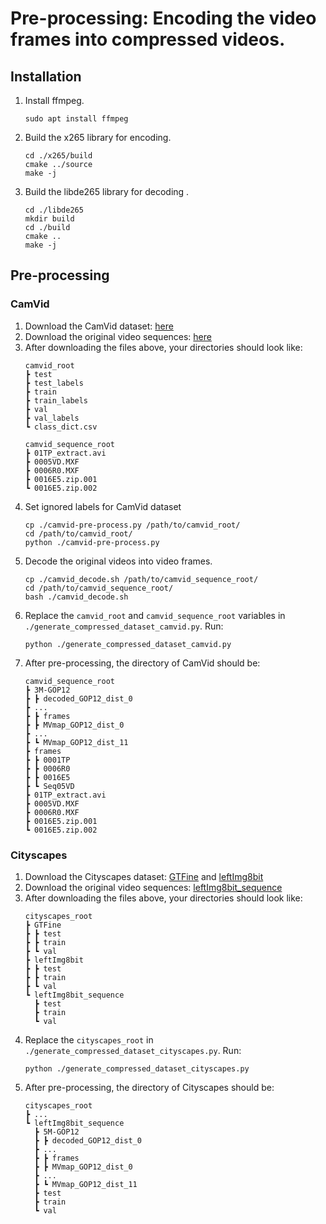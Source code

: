 # Pre-processing: Encoding the video frames into compressed videos.

## Installation
1. Install ffmpeg.
    ```
    sudo apt install ffmpeg
    ```
2. Build the x265 library for encoding.
    ```
    cd ./x265/build
    cmake ../source
    make -j
    ```
3. Build the libde265 library for decoding .
    ```
    cd ./libde265
    mkdir build
    cd ./build
    cmake ..
    make -j
    ```

## Pre-processing
### CamVid
1. Download the CamVid dataset: [here](https://www.kaggle.com/datasets/carlolepelaars/camvid?resource=download)
2. Download the original video sequences: [here](http://vis.cs.ucl.ac.uk/Download/G.Brostow/CamVid/)
3. After downloading the files above, your directories should look like:
    ```
    camvid_root
    ┣ test
    ┣ test_labels
    ┣ train
    ┣ train_labels
    ┣ val
    ┣ val_labels
    ┗ class_dict.csv

    camvid_sequence_root
    ┣ 01TP_extract.avi
    ┣ 0005VD.MXF
    ┣ 0006R0.MXF
    ┣ 0016E5.zip.001
    ┗ 0016E5.zip.002
    ```
4. Set ignored labels for CamVid dataset
    ```
    cp ./camvid-pre-process.py /path/to/camvid_root/
    cd /path/to/camvid_root/
    python ./camvid-pre-process.py
    ```
5. Decode the original videos into video frames.
    ```
    cp ./camvid_decode.sh /path/to/camvid_sequence_root/
    cd /path/to/camvid_sequence_root/
    bash ./camvid_decode.sh
    ```
6. Replace the `camvid_root` and `camvid_sequence_root` variables in `./generate_compressed_dataset_camvid.py`. Run:
    ```
    python ./generate_compressed_dataset_camvid.py
    ```
7. After pre-processing, the directory of CamVid should be:
    ```
    camvid_sequence_root
    ┣ 3M-GOP12
    ┣ ┣ decoded_GOP12_dist_0
    ┣ ...
    ┣ ┣ frames
    ┣ ┣ MVmap_GOP12_dist_0
    ┣ ...
    ┣ ┗ MVmap_GOP12_dist_11
    ┣ frames
    ┣ ┣ 0001TP
    ┣ ┣ 0006R0
    ┣ ┣ 0016E5
    ┣ ┗ Seq05VD
    ┣ 01TP_extract.avi
    ┣ 0005VD.MXF
    ┣ 0006R0.MXF
    ┣ 0016E5.zip.001
    ┗ 0016E5.zip.002
    ```


### Cityscapes
1. Download the Cityscapes dataset: [GTFine](https://www.cityscapes-dataset.com/file-handling/?packageID=1) and [leftImg8bit](https://www.cityscapes-dataset.com/file-handling/?packageID=3)
2. Download the original video sequences: [leftImg8bit_sequence](https://www.cityscapes-dataset.com/file-handling/?packageID=14)
3. After downloading the files above, your directories should look like:
    ```
    cityscapes_root
    ┣ GTFine
    ┣ ┣ test
    ┣ ┣ train
    ┣ ┗ val
    ┣ leftImg8bit
    ┣ ┣ test
    ┣ ┣ train
    ┣ ┗ val
    ┗ leftImg8bit_sequence
      ┣ test
      ┣ train
      ┗ val
    ```
4. Replace the `cityscapes_root` in `./generate_compressed_dataset_cityscapes.py`. Run:
    ```
    python ./generate_compressed_dataset_cityscapes.py
    ```
5. After pre-processing, the directory of Cityscapes should be:
    ```
    cityscapes_root
    ┣ ...
    ┗ leftImg8bit_sequence
      ┣ 5M-GOP12
      ┣ ┣ decoded_GOP12_dist_0
      ┣ ...
      ┣ ┣ frames
      ┣ ┣ MVmap_GOP12_dist_0
      ┣ ...
      ┣ ┗ MVmap_GOP12_dist_11
      ┣ test
      ┣ train
      ┗ val
    ```